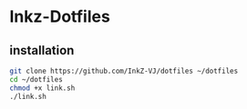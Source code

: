 # Inkz-Dotfiles

## installation

```bash
git clone https://github.com/InkZ-VJ/dotfiles ~/dotfiles 
cd ~/dotfiles
chmod +x link.sh
./link.sh
```


